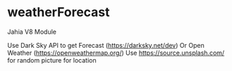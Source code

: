 # weatherForecast

Jahia V8 Module

Use Dark Sky API to get Forecast (https://darksky.net/dev)
Or Open Weather (https://openweathermap.org/)
Use https://source.unsplash.com/ for random picture for location
